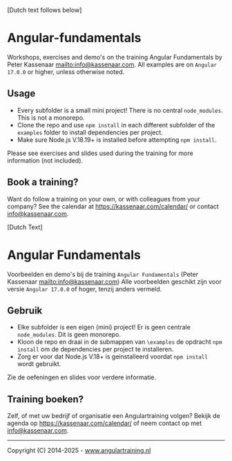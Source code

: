 [Dutch text follows below]
# Angular-fundamentals

Workshops, exercises and demo's on the training Angular Fundamentals by Peter Kassenaar <mailto:info@kassenaar.com>.
All examples are on `Angular 17.0.0` or higher, unless otherwise noted.

## Usage

-   Every subfolder is a small mini project! There is no central `node_modules`. This is not a monorepo.
-   Clone the repo and use `npm install` in each different subfolder of the `examples` folder to install dependencies
    per project.
-  Make sure Node.js V.18.19+ is installed before attempting `npm install`.

Please see exercises and slides used during the training for more information (not included).

## Book a training?

Want do follow a training on your own, or with colleagues from your company? See the calendar at
https://kassenaar.com/calendar/ or contact info@kassenaar.com.

[Dutch Text]

# Angular Fundamentals

Voorbeelden en demo's bij de training `Angular Fundamentals` (Peter Kassenaar <mailto:info@kassenaar.com>)
Alle voorbeelden geschikt zijn voor versie `Angular 17.0.0` of hoger, tenzij anders vermeld.

## Gebruik

-   Elke subfolder is een eigen (mini) project! Er is geen centrale `node_modules`. Dit is geen monorepo.
-   Kloon de repo en draai in de submappen van `\examples` de opdracht `npm install` om de dependencies
    per project te installeren.
-   Zorg er voor dat Node.js V.18+ is geinstalleerd voordat `npm install` wordt gebruikt.

Zie de oefeningen en slides voor verdere informatie.

## Training boeken?

Zelf, of met uw bedrijf of organisatie een Angulartraining volgen? Bekijk de agenda op https://kassenaar.com/calendar/ of neem contact op met info@kassenaar.com.

---
Copyright (C) 2014-2025 - www.angulartraining.nl
